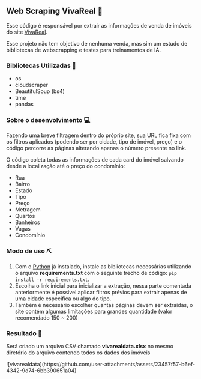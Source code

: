 <h2>Web Scraping VivaReal 🌇</h2>

<p>Esse código é responsável por extrair as informações de venda de imóveis do site <a href="https://www.vivareal.com.br" target="_blank">VivaReal</a>.</p>

<p>Esse projeto não tem objetivo de nenhuma venda, mas sim um estudo de bibliotecas de webscrapping e testes para treinamentos de IA.</p>

<h3>Bibliotecas Utilizadas 📖</h3>
<ul>
  <li>os</li>
  <li>cloudscraper</li>
  <li>BeautifulSoup (bs4)</li>
  <li>time</li>
  <li>pandas</li>
</ul>

<h3>Sobre o desenvolvimento 💻</h3>

<p>Fazendo uma breve filtragem dentro do próprio site, sua URL fica fixa com os filtros aplicados (podendo ser por cidade, tipo de imóvel, preço) e o código percorre as páginas alterando apenas o número presente no link.</p>
<p>O código coleta todas as informações de cada card do imóvel salvando desde a localização até o preço do condomínio:</p>
<ul>
    <li>Rua</li>
    <li>Bairro</li>
    <li>Estado</li>
    <li>Tipo</li>
    <li>Preço</li>
    <li>Metragem</li>
    <li>Quartos</li>
    <li>Banheiros</li>
    <li>Vagas</li>
    <li>Condomínio</li>
</ul>


<h3>Modo de uso ⛏️</h3>
<ol>
  <li>Com o <a href="https://www.python.org/downloads/" target="_blank">Python</a> já instalado, instale as bibliotecas necessárias utilizando o arquivo <strong> requirements.txt </strong> com o seguinte trecho de código: <code>pip install -r requirements.txt</code>.</li>
  <li>Escolha o link inicial para inicializar a extração, nessa parte comentada anteriormente é possivel aplicar filtros prévios para extrair apenas de uma cidade especifica ou algo do tipo.</li>
  <li>Também é necessário escolher quantas páginas devem ser extraídas, o site contém algumas limitações para grandes quantidade (valor recomendado 150 ~ 200)</li>
</ol>

<h3>Resultado 🥇</h3>
<p>Será criado um arquivo CSV chamado <strong>vivarealdata.xlsx</strong> no mesmo diretório do arquivo contendo todos os dados dos imóveis</p>
![vivarealdata](https://github.com/user-attachments/assets/23457f57-b6ef-4342-9d74-6bb390651a04)




